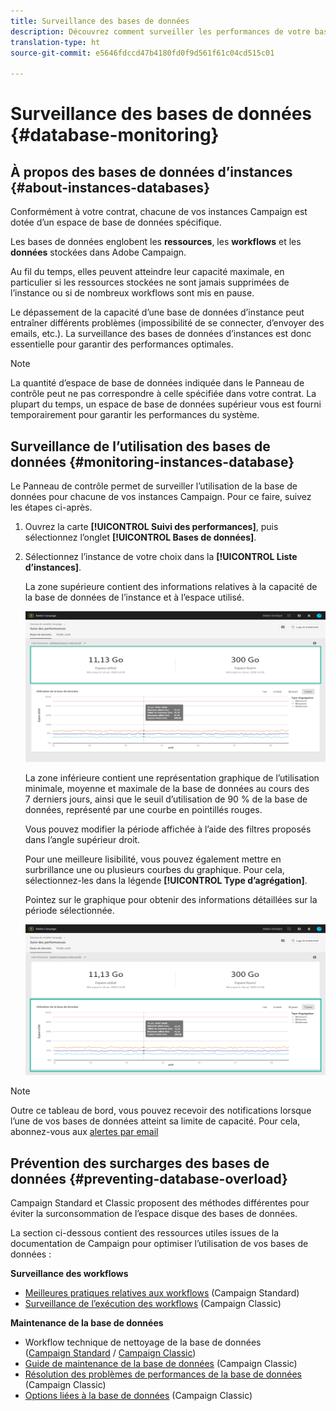 ```yaml
---
title: Surveillance des bases de données
description: Découvrez comment surveiller les performances de votre base de données Campaign dans le Panneau de contrôle
translation-type: ht
source-git-commit: e5646fdccd47b4180fd0f9d561f61c04cd515c01

---
```



# Surveillance des bases de données {#database-monitoring}


## À propos des bases de données d’instances {#about-instances-databases}

Conformément à votre contrat, chacune de vos instances Campaign est dotée d’un espace de base de données spécifique.

Les bases de données englobent les **ressources**, les **workflows** et les **données** stockées dans Adobe Campaign.

Au fil du temps, elles peuvent atteindre leur capacité maximale, en particulier si les ressources stockées ne sont jamais supprimées de l’instance ou si de nombreux workflows sont mis en pause.

Le dépassement de la capacité d’une base de données d’instance peut entraîner différents problèmes (impossibilité de se connecter, d’envoyer des emails, etc.). La surveillance des bases de données d’instances est donc essentielle pour garantir des performances optimales.

>[!NOTE]
>
>La quantité d’espace de base de données indiquée dans le Panneau de contrôle peut ne pas correspondre à celle spécifiée dans votre contrat. La plupart du temps, un espace de base de données supérieur vous est fourni temporairement pour garantir les performances du système.

## Surveillance de l’utilisation des bases de données {#monitoring-instances-database}

Le Panneau de contrôle permet de surveiller l’utilisation de la base de données pour chacune de vos instances Campaign. Pour ce faire, suivez les étapes ci-après.

1. Ouvrez la carte **[!UICONTROL Suivi des performances]**, puis sélectionnez l’onglet **[!UICONTROL Bases de données]**.

1. Sélectionnez l’instance de votre choix dans la **[!UICONTROL Liste d’instances]**.

   La zone supérieure contient des informations relatives à la capacité de la base de données de l’instance et à l’espace utilisé.

   ![](assets/databases_dashboard.png)

   La zone inférieure contient une représentation graphique de l’utilisation minimale, moyenne et maximale de la base de données au cours des 7 derniers jours, ainsi que le seuil d’utilisation de 90 % de la base de données, représenté par une courbe en pointillés rouges.

   Vous pouvez modifier la période affichée à l’aide des filtres proposés dans l’angle supérieur droit.

   Pour une meilleure lisibilité, vous pouvez également mettre en surbrillance une ou plusieurs courbes du graphique. Pour cela, sélectionnez-les dans la légende **[!UICONTROL Type d’agrégation]**.

   Pointez sur le graphique pour obtenir des informations détaillées sur la période sélectionnée.

   ![](assets/databases_dashboard_detail.png)

>[!NOTE]
>
>Outre ce tableau de bord, vous pouvez recevoir des notifications lorsque l’une de vos bases de données atteint sa limite de capacité. Pour cela, abonnez-vous aux [alertes par email](../../performance-monitoring/using/email-alerting.md)

## Prévention des surcharges des bases de données {#preventing-database-overload}

Campaign Standard et Classic proposent des méthodes différentes pour éviter la surconsommation de l’espace disque des bases de données.

La section ci-dessous contient des ressources utiles issues de la documentation de Campaign pour optimiser l’utilisation de vos bases de données :

**Surveillance des workflows**

* [Meilleures pratiques relatives aux workflows](https://docs.adobe.com/content/help/fr-FR/campaign-standard/using/managing-processes-and-data/workflow-general-operation/best-practices-workflows.html) (Campaign Standard)
* [Surveillance de l’exécution des workflows](https://docs.adobe.com/help/fr-FR/campaign-classic/using/automating-with-workflows/monitoring-workflows/monitoring-workflow-execution.html) (Campaign Classic)

**Maintenance de la base de données**

* Workflow technique de nettoyage de la base de données ([Campaign Standard](https://docs.adobe.com/help/fr-FR/campaign-standard/using/administrating/application-settings/technical-workflows.html#list-of-technical-workflows) / [Campaign Classic](https://docs.adobe.com/help/fr-FR/campaign-classic/using/monitoring-campaign-classic/data-processing/database-cleanup-workflow.html))
* [Guide de maintenance de la base de données](https://docs.adobe.com/content/help/fr-FR/campaign-classic/using/monitoring-campaign-classic/database-maintenance/recommendations.html) (Campaign Classic)
* [Résolution des problèmes de performances de la base de données](https://docs.adobe.com/content/help/fr-FR/campaign-classic/using/monitoring-campaign-classic/troubleshooting/database-performances.html) (Campaign Classic)
* [Options liées à la base de données](https://docs.adobe.com/help/fr-FR/campaign-classic/using/installing-campaign-classic/appendices/configuring-campaign-options.html#database) (Campaign Classic)
